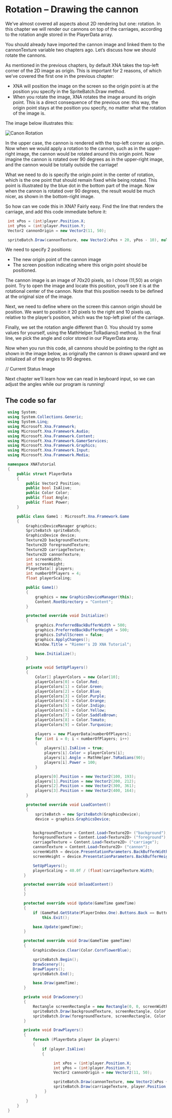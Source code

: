 # Rotation – Drawing the cannon

We’ve almost covered all aspects about 2D rendering but one: rotation. In this chapter we will render our cannons on top of the carriages, according to the rotation angle stored in the PlayerData array.

You should already have imported the cannon image and linked them to the cannonTexture variable two chapters ago. Let’s discuss how we should rotate the cannons.

As mentioned in the previous chapters, by default XNA takes the top-left corner of the 2D image as origin. This is important for 2 reasons, of which we’ve covered the first one in the previous chapter:

* XNA will position the image on the screen so the origin point is at the position you specify in the SpriteBatch.Draw method.
* When you rotate the image, XNA rotates the image around its origin point. This is a direct consequence of the previous one: this way, the origin point stays at the position you specify, no matter what the rotation of the image is.

The image below illustrates this:

![Canon Rotation](https://github.com/simondarksidej/XNAGameStudio/raw/archive/Images/Riemers/2DXNA05Cannons01.jpg?raw=true)

In the upper case, the cannon is rendered with the top-left corner as origin. Now when we would apply a rotation to the cannon, such as in the upper-right image, the cannon would be rotated around this origin point. Now imagine the cannon is rotated over 90 degrees as in the upper-right image, and the cannon would be totally outside the carriage!

What we need to do is specify the origin point in the center of rotation, which is the one point that should remain fixed while being rotated. This point is illustrated by the blue dot in the bottom part of the image. Now when the cannon is rotated over 90 degrees, the result would be much nicer, as shown in the bottom-right image.

So how can we code this in XNA? Fairly easy. Find the line that renders the carriage, and add this code immediate before it:

```csharp
 int xPos = (int)player.Position.X;
 int yPos = (int)player.Position.Y;
 Vector2 cannonOrigin = new Vector2(11, 50);

 spriteBatch.Draw(cannonTexture, new Vector2(xPos + 20, yPos - 10), null, player.Color, player.Angle, cannonOrigin, playerScaling, SpriteEffects.None, 1);
```

We need to specify 2 positions:

* The new origin point of the cannon image
* The screen position indicating where this origin point should be positioned.

The cannon image is an image of 70x20 pixels, so I chose (11,50) as origin point. Try to open the image and locate this position, you’ll see it is at the rotational center of the cannon. Note that this position needs to be defined at the original size of the image.

Next, we need to define where on the screen this cannon origin should be position. We want to position it 20 pixels to the right and 10 pixels up, relative to the player’s position, which was the top-left pixel of the carriage.

Finally, we set the rotation angle different than 0. You should try some values for yourself, using the MathHelper.ToRadians() method. In the final line, we pick the angle and color stored in our PlayerData array.

Now when you run this code, all cannons should be pointing to the right as shown in the image below, as originally the cannon is drawn upward and we initialized all of the angles to 90 degrees.

// Current Status Image

Next chapter we’ll learn how we can read in keyboard input, so we can adjust the angles while our program is running!

## The code so far

```csharp
 using System;
 using System.Collections.Generic;
 using System.Linq;
 using Microsoft.Xna.Framework;
 using Microsoft.Xna.Framework.Audio;
 using Microsoft.Xna.Framework.Content;
 using Microsoft.Xna.Framework.GamerServices;
 using Microsoft.Xna.Framework.Graphics;
 using Microsoft.Xna.Framework.Input;
 using Microsoft.Xna.Framework.Media;

 namespace XNATutorial
 {
     public struct PlayerData
     {
         public Vector2 Position;
         public bool IsAlive;
         public Color Color;
         public float Angle;
         public float Power;
     }

     public class Game1 : Microsoft.Xna.Framework.Game
     {
         GraphicsDeviceManager graphics;
         SpriteBatch spriteBatch;
         GraphicsDevice device;
         Texture2D backgroundTexture;
         Texture2D foregroundTexture;
         Texture2D carriageTexture;
         Texture2D cannonTexture;
         int screenWidth;
         int screenHeight;
         PlayerData[] players;
         int numberOfPlayers = 4;
         float playerScaling;

         public Game1()
         {
             graphics = new GraphicsDeviceManager(this);
             Content.RootDirectory = "Content";
         }

         protected override void Initialize()
         {
             graphics.PreferredBackBufferWidth = 500;
             graphics.PreferredBackBufferHeight = 500;
             graphics.IsFullScreen = false;
             graphics.ApplyChanges();
             Window.Title = "Riemer's 2D XNA Tutorial";

             base.Initialize();
         }

         private void SetUpPlayers()
         {
             Color[] playerColors = new Color[10];
             playerColors[0] = Color.Red;
             playerColors[1] = Color.Green;
             playerColors[2] = Color.Blue;
             playerColors[3] = Color.Purple;
             playerColors[4] = Color.Orange;
             playerColors[5] = Color.Indigo;
             playerColors[6] = Color.Yellow;
             playerColors[7] = Color.SaddleBrown;
             playerColors[8] = Color.Tomato;
             playerColors[9] = Color.Turquoise;

             players = new PlayerData[numberOfPlayers];
             for (int i = 0; i < numberOfPlayers; i++)
             {
                 players[i].IsAlive = true;
                 players[i].Color = playerColors[i];
                 players[i].Angle = MathHelper.ToRadians(90);
                 players[i].Power = 100;
             }

             players[0].Position = new Vector2(100, 193);
             players[1].Position = new Vector2(200, 212);
             players[2].Position = new Vector2(300, 361);
             players[3].Position = new Vector2(400, 164);
         }

         protected override void LoadContent()
         {
             spriteBatch = new SpriteBatch(GraphicsDevice);
             device = graphics.GraphicsDevice;


            backgroundTexture = Content.Load<Texture2D> ("background");
            foregroundTexture = Content.Load<Texture2D> ("foreground");
            carriageTexture = Content.Load<Texture2D> ("carriage");
            cannonTexture = Content.Load<Texture2D> ("cannon");
            screenWidth = device.PresentationParameters.BackBufferWidth;
            screenHeight = device.PresentationParameters.BackBufferHeight;

            SetUpPlayers();
            playerScaling = 40.0f / (float)carriageTexture.Width;
        }

        protected override void UnloadContent()
        {
        }

        protected override void Update(GameTime gameTime)
        {
            if (GamePad.GetState(PlayerIndex.One).Buttons.Back == ButtonState.Pressed)
                this.Exit();

            base.Update(gameTime);
        }

        protected override void Draw(GameTime gameTime)
        {
            GraphicsDevice.Clear(Color.CornflowerBlue);

            spriteBatch.Begin();
            DrawScenery();
            DrawPlayers();
            spriteBatch.End();

            base.Draw(gameTime);
        }

        private void DrawScenery()
        {
            Rectangle screenRectangle = new Rectangle(0, 0, screenWidth, screenHeight);
            spriteBatch.Draw(backgroundTexture, screenRectangle, Color.White);
            spriteBatch.Draw(foregroundTexture, screenRectangle, Color.White);
        }

        private void DrawPlayers()
        {
            foreach (PlayerData player in players)
            {
                if (player.IsAlive)
                {

                     int xPos = (int)player.Position.X;
                     int yPos = (int)player.Position.Y;
                     Vector2 cannonOrigin = new Vector2(11, 50);

                     spriteBatch.Draw(cannonTexture, new Vector2(xPos + 20, yPos - 10), null, player.Color, player.Angle, cannonOrigin, playerScaling, SpriteEffects.None, 1);
                     spriteBatch.Draw(carriageTexture, player.Position, null, player.Color, 0, new Vector2(0, carriageTexture.Height), playerScaling, SpriteEffects.None, 0);
                 }
             }
         }
     }
 }
```
